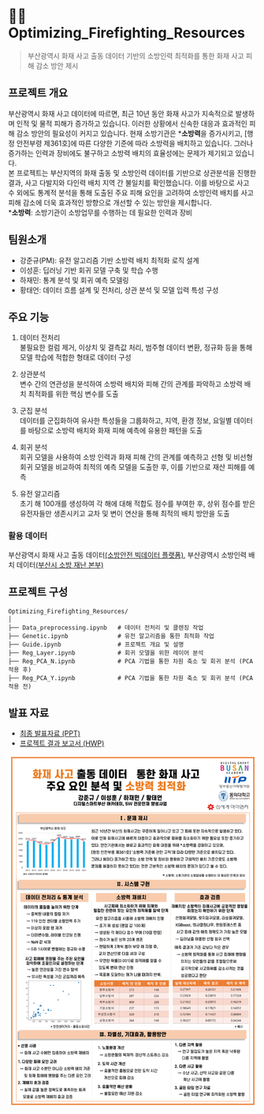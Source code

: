 # 🧑‍🚒 Optimizing_Firefighting_Resources
> 부산광역시 화재 사고 출동 데이터 기반의 소방인력 최적화를 통한 화재 사고 피해 감소 방안 제시 
## 프로젝트 개요 
부산광역시 화재 사고 데이터에 따르면, 최근 10년 동안 화재 사고가 지속적으로 발생하며 인적 및 물적 피해가 증가하고 있습니다. 이러한 상황에서 신속한 대응과 효과적인 피해 감소 방안의 필요성이 커지고 있습니다. 현재 소방기관은 ***소방력**을 증가시키고, [행정 안전부령 제361호]에 따른 다양한 기준에 따라 소방력을 배치하고 있습니다. 그러나 증가하는 인력과 장비에도 불구하고 소방력 배치의 효율성에는 문제가 제기되고 있습니다.<br>
본 프로젝트는 부산지역의 화재 출동 및 소방인력 데이터를 기반으로 상관분석을 진행한 결과, 사고 다발지와 다인력 배치 지역 간 불일치를 확인했습니다. 이를 바탕으로 사고 수 외에도 통계적 분석을 통해 도출된 주요 피해 요인을 고려하여 소방인력 배치를 사고 피해 감소에 더욱 효과적인 방향으로 개선할 수 있는 방안을 제시합니다.<br>
***소방력**: 소방기관이 소방업무를 수행하는 데 필요한 인력과 장비  
## 팀원소개 
- 강준규(PM): 유전 알고리즘 기반 소방력 배치 최적화 로직 설계  
- 이성훈: 딥러닝 기반 회귀 모델 구축 및 학습 수행
- 하재민: 통계 분석 및 회귀 예측 모델링  
- 황태언: 데이터 흐름 설계 및 전처리, 상관 분석 및 모델 입력 특성 구성

## 주요 기능
1. 데이터 전처리
<br> 불필요한 컬럼 제거, 이상치 및 결측값 처리, 범주형 데이터 변환, 정규화 등을 통해 모델 학습에 적합한 형태로 데이터 구성
2. 상관분석
<br>변수 간의 연관성을 분석하여 소방력 배치와 피해 간의 관계를 파악하고 소방력 배치 최적화를 위한 핵심 변수를 도출

3. 군집 분석
<br>데이터를 군집화하여 유사한 특성들을 그룹화하고, 지역, 환경 정보, 요일별 데이터를 바탕으로 소방력 배치와 화재 피해 예측에 유용한 패턴을 도출

4. 회귀 분석
<br>회귀 모델을 사용하여 소방 인력과 화재 피해 간의 관계를 예측하고 선형 및 비선형 회귀 모델을 비교하여 최적의 예측 모델을 도출한 후, 이를 기반으로 재산 피해를 예측

5. 유전 알고리즘
<br>초기 해 100개를 생성하여 각 해에 대해 적합도 점수를 부여한 후, 상위 점수를 받은 유전자들만 생존시키고 교차 및 변이 연산을 통해 최적의 배치 방안을 도출

### 활용 데이터
부산광역시 화재 사고 출동 데이터[(소방안전 빅데이터 플랫폼)](https://bigdata-119.kr/goods/goodsInfo?goods_id=202212000084), 부산광역시 소방인력 배치 데이터[(부산시 소방 재난 본부)](https://119.busan.go.kr/fsastatus
)

## 프로젝트 구성 
```
Optimizing_Firefighting_Resources/
│
├── Data_preprocessing.ipynb   # 데이터 전처리 및 클렌징 작업
├── Genetic.ipynb              # 유전 알고리즘을 통한 최적화 작업
├── Guide.ipynb                # 프로젝트 개요 및 설명
├── Reg_Layer.ipynb            # 회귀 모델을 위한 레이어 분석
├── Reg_PCA_N.ipynb            # PCA 기법을 통한 차원 축소 및 회귀 분석 (PCA 적용 후)
├── Reg_PCA_Y.ipynb            # PCA 기법을 통한 차원 축소 및 회귀 분석 (PCA 적용 전)
```

## 발표 자료
- [최종 발표자료 (PPT)](https://docs.google.com/presentation/d/1ZR4frEKk9ltRI2jENk-Ezmvb5RO22p-2/edit?usp=drive_link&ouid=114648637082603627048&rtpof=true&sd=true)  
- [프로젝트 결과 보고서 (HWP)](https://drive.google.com/file/d/1hWjdIqaYeb2ckKQDzMFqLN5dff_BtPLQ/view?usp=sharing)

![프로젝트 포스터](https://github.com/tae2on/Optimizing_Firefighting_Resources/blob/main/%ED%94%84%EB%A1%9C%EC%A0%9D%ED%8A%B8%20%ED%8F%AC%EC%8A%A4%ED%84%B0.png?raw=true)
